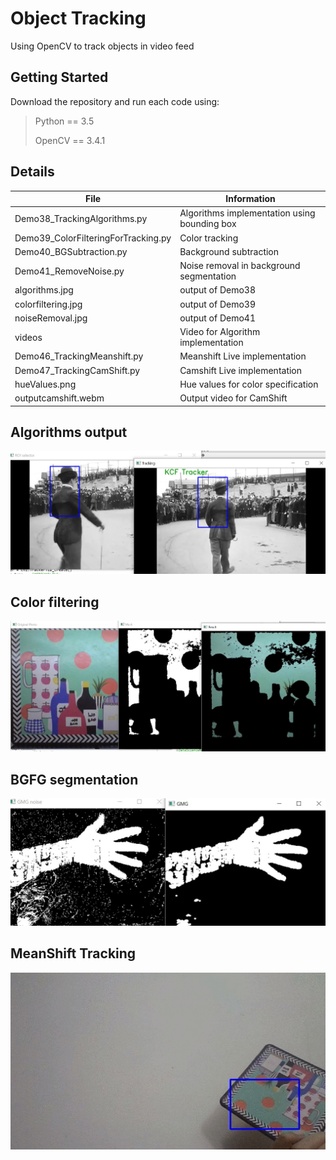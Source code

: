 # Object Tracking 
Using OpenCV to track objects in video feed
## Getting Started
Download the repository and run each code using:
> Python == 3.5
>
> OpenCV == 3.4.1
>
## Details
| File | Information |
|-------|------------|
| Demo38_TrackingAlgorithms.py  | Algorithms implementation using bounding box | 
| Demo39_ColorFilteringForTracking.py  | Color tracking  | 
| Demo40_BGSubtraction.py  | Background subtraction  | 
| Demo41_RemoveNoise.py  | Noise removal in background segmentation  | 
| algorithms.jpg  | output of Demo38 | 
| colorfiltering.jpg  | output of Demo39 | 
| noiseRemoval.jpg  | output of Demo41 | 
| videos  | Video for Algorithm implementation  | 
| Demo46_TrackingMeanshift.py | Meanshift Live implementation |
| Demo47_TrackingCamShift.py | Camshift Live implementation |
| hueValues.png | Hue values for color specification |
| outputcamshift.webm | Output video for CamShift |
## Algorithms output
![algorithms](algorithms.jpg)
## Color filtering
![filtering](colorfiltering.jpg)
## BGFG segmentation
![FGBF](noiseRemoval.jpg)
## MeanShift Tracking
![MeanShift](outputmeanshift.gif)
